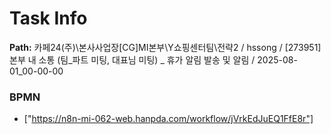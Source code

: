 # Task Info

**Path:** 카페24(주)\본사사업장\[CG]MI본부\Y쇼핑센터팀\전략2 / hssong / [273951] 본부 내 소통 (팀_파트 미팅, 대표님 미팅) _ 휴가 알림 발송 및 알림 / 2025-08-01_00-00-00

### BPMN
- ["https://n8n-mi-062-web.hanpda.com/workflow/jVrkEdJuEQ1FfE8r"]

